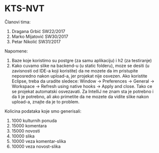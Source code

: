 # KTS-NVT
Članovi tima:
1. Dragana Grbić SW22/2017
2. Marko Mijatović SW30/2017
3. Petar Nikolić SW31/2017

Napomene:
1. Baze koje koristimo su postgre (za samu aplikaciju) i h2 (za testiranje)
2. Kako cuvamo slike na backend-u (u static folderu), moze se desiti (u zavisnosti od IDE-a koji koristite) da ne mozete da im pristupite neposredno nakon upload-a, jer projekat nije osvezen. Ako koristite Eclipse, treba da uradite sledece: Window -> Preferences -> General -> Workspace -> Refresh using native hooks -> Apply and close. Tako ce se projekat automatski osvezavati. Za IntelliJ ne znam sta je potrebno i da li je potrebno, ali ako primetite da ne mozete da vidite slike nakon upload-a, znajte da je to problem.

Kolicina podataka koje smo generisali:
1. 1000 kulturnih ponuda
2. 15000 komentara
3. 15000 novosti
4. 10000 slika
5. 10000 veza komentar-slika
6. 10000 veza novost-slika
